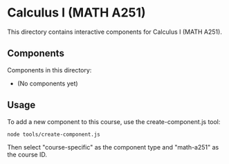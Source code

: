 # Calculus I (MATH A251)

This directory contains interactive components for Calculus I (MATH A251).

## Components

Components in this directory:

- (No components yet)

## Usage

To add a new component to this course, use the create-component.js tool:

```
node tools/create-component.js
```

Then select "course-specific" as the component type and "math-a251" as the course ID.